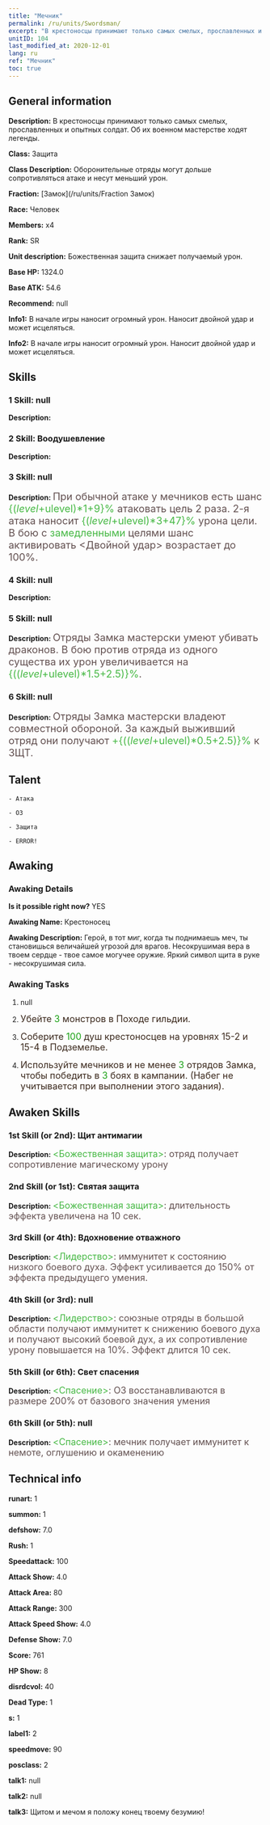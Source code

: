 ```yaml
---
title: "Мечник"
permalink: /ru/units/Swordsman/
excerpt: "В крестоносцы принимают только самых смелых, прославленных и опытных солдат. Об их военном мастерстве ходят легенды."
unitID: 104
last_modified_at: 2020-12-01
lang: ru
ref: "Мечник"
toc: true
---
```

## General information
 **Description:** В крестоносцы принимают только самых смелых, прославленных и опытных солдат. Об их военном мастерстве ходят легенды.

 **Class:** Защита

 **Class Description:** Оборонительные отряды могут дольше сопротивляться атаке и несут меньший урон.

 **Fraction:** [Замок](/ru/units/Fraction Замок)

 **Race:** Человек

 **Members:** x4

 **Rank:** SR

 **Unit description:** Божественная защита снижает получаемый урон.

 **Base HP:** 1324.0

 **Base ATK:** 54.6

 **Recommend:** null

 **Info1:** В начале игры наносит огромный урон. Наносит двойной удар и может исцеляться.

 **Info2:** В начале игры наносит огромный урон. Наносит двойной удар и может исцеляться.

## Skills
### 1 Skill: null
 **Description:** 

### 2 Skill: Воодушевление
 **Description:** 

### 3 Skill: null
 **Description:** <span style="color: #645252;font-size:20px">При обычной атаке у мечников есть шанс </span><span style="color: black"><span style="color: #48b946;font-size:20px">{($level+$ulevel)*1+9}%</span><span style="color: black"><span style="color: #645252;font-size:20px"> атаковать цель 2 раза. 2-я атака наносит </span><span style="color: black"><span style="color: #48b946;font-size:20px">{($level+$ulevel)*3+47}%</span><span style="color: black"><span style="color: #645252;font-size:20px"> урона цели. В бою с </span><span style="color: black"><span style="color: #48b946;font-size:20px">замедленными</span><span style="color: black"><span style="color: #645252;font-size:20px"> целями шанс активировать <Двойной удар> возрастает до 100%.</span><span style="color: black">

### 4 Skill: null
 **Description:** 

### 5 Skill: null
 **Description:** <span style="color: #645252;font-size:20px">Отряды Замка мастерски умеют убивать драконов. В бою против отряда из одного существа их урон увеличивается на </span><span style="color: black"><span style="color: #48b946;font-size:20px">{(($level+$ulevel)*1.5+2.5)}%</span><span style="color: black"><span style="color: #645252;font-size:20px">.</span><span style="color: black">

### 6 Skill: null
 **Description:** <span style="color: #645252;font-size:20px">Отряды Замка мастерски владеют совместной обороной. За каждый выживший отряд они получают </span><span style="color: black"><span style="color: #48b946;font-size:20px">+{(($level+$ulevel)*0.5+2.5)}%</span><span style="color: black"><span style="color: #645252;font-size:20px"> к ЗЩТ.</span><span style="color: black">

## Talent

    - Атака

    - ОЗ

    - Защита

    - ERROR!

## Awaking
### Awaking Details
 **Is it possible right now?** YES

 **Awaking Name:** Крестоносец

 **Awaking Description:** Герой, в тот миг, когда ты поднимаешь меч, ты становишься величайшей угрозой для врагов. Несокрушимая вера в твоем сердце - твое самое могучее оружие. Яркий символ щита в руке - несокрушимая сила.

### Awaking Tasks
 1. null

 2. <span style="color: #3c2a1e;font-size:18px">Убейте </span><span style="color: #1ca216;font-size:18px">3</span><span style="color: #3c2a1e;font-size:18px"> монстров в Походе гильдии.</span>

 3. <span style="color: #3c2a1e;font-size:18px">Соберите </span><span style="color: #1ca216;font-size:18px">100</span><span style="color: #3c2a1e;font-size:18px"> душ крестоносцев на уровнях 15-2 и 15-4 в Подземелье.</span>

 4. <span style="color: #3c2a1e;font-size:18px">Используйте мечников и не менее </span><span style="color: #1ca216;font-size:18px">3</span><span style="color: #3c2a1e;font-size:18px"> отрядов Замка, чтобы победить в </span><span style="color: #1ca216;font-size:18px">3</span><span style="color: #3c2a1e;font-size:18px"> боях в кампании. (Набег не учитывается при выполнении этого задания).</span>

## Awaken Skills

### 1st Skill (or 2nd): Щит антимагии
 **Description:** <span style="color: #48b946;font-size:18px"><Божественная защита></span><span style="color: #645252;font-size:18px">: отряд получает сопротивление магическому урону</span>

### 2nd Skill (or 1st): Святая защита
 **Description:** <span style="color: #48b946;font-size:18px"><Божественная защита></span><span style="color: #645252;font-size:18px">: длительность эффекта увеличена на 10 сек.</span>

### 3rd Skill (or 4th): Вдохновение отважного
 **Description:** <span style="color: #48b946;font-size:18px"><Лидерство></span><span style="color: #645252;font-size:18px">: иммунитет к состоянию низкого боевого духа. Эффект усиливается до 150% от эффекта предыдущего умения.</span>

### 4th Skill (or 3rd): null
 **Description:** <span style="color: #48b946;font-size:18px"><Лидерство></span><span style="color: #645252;font-size:18px">: союзные отряды в большой области получают иммунитет к снижению боевого духа и получают высокий боевой дух, а их сопротивление урону повышается на 10%. Эффект длится 10 сек.</span>

### 5th Skill (or 6th): Свет спасения
 **Description:** <span style="color: #48b946;font-size:18px"><Спасение></span><span style="color: #645252;font-size:18px">: ОЗ восстанавливаются в размере 200% от базового значения умения</span>

### 6th Skill (or 5th): null
 **Description:** <span style="color: #48b946;font-size:18px"><Спасение></span><span style="color: #645252;font-size:18px">: мечник получает иммунитет к немоте, оглушению и окаменению</span>

## Technical info
 **runart:** 1

 **summon:** 1

 **defshow:** 7.0

 **Rush:** 1

 **Speedattack:** 100

 **Attack Show:** 4.0

 **Attack Area:** 80

 **Attack Range:** 300

 **Attack Speed Show:** 4.0

 **Defense Show:** 7.0

 **Score:** 761

 **HP Show:** 8

 **disrdcvol:** 40

 **Dead Type:** 1

 **s:** 1

 **label1:** 2

 **speedmove:** 90

 **posclass:** 2

 **talk1:** null

 **talk2:** null

 **talk3:** Щитом и мечом я положу конец твоему безумию!

